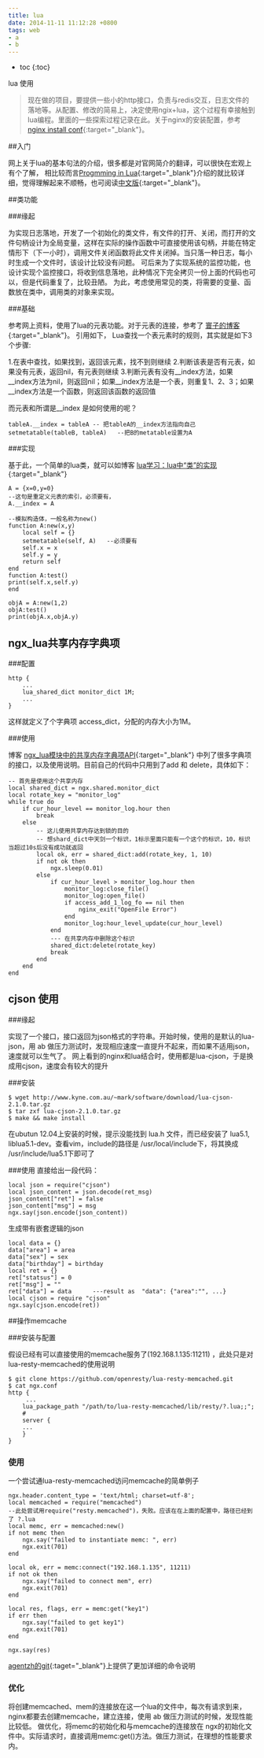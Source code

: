 ```yaml
---
title: lua
date: 2014-11-11 11:12:28 +0800
tags: web 
- a
- b
---
```


* toc 
{:toc}

lua 使用

> 现在做的项目，要提供一些小的http接口，负责与redis交互，日志文件的落地等。从配置、修改的简易上，决定使用ngix+lua，这个过程有幸接触到lua编程。里面的一些探索过程记录在此。关于nginx的安装配置，参考 [nginx install conf](http://blog.woshifengzi.com/2014/11/07/nginx-install-conf.html){:target="_blank"}。

##入门

网上关于lua的基本句法的介绍，很多都是对官网简介的翻译，可以很快在宏观上有个了解， 相比较而言[Progmming in Lua](http://www.lua.org/pil/){:target="_blank"}介绍的就比较详细，觉得理解起来不顺畅，也可阅读[中文版](http://wenku.baidu.com/link?url=nQcs7NfWfo0l_3L9lNT2aqAHTL2VrUgBdxCSQ4c8VlShzmfQSHs-H0Reje1gOutUtLRjBGCwr1XlEQEo4Dqj-3zWyPE0HSg6W__F0FeZaku){:target="_blank"}。

##类功能

###缘起

为实现日志落地，开发了一个初始化的类文件，有文件的打开、关闭，而打开的文件句柄设计为全局变量，这样在实际的操作函数中可直接使用该句柄，并能在特定情形下（下一小时），调用文件关闭函数将此文件关闭掉。当只落一种日志，每小时生成一个文件时，该设计比较没有问题。
可后来为了实现系统的监控功能，也设计实现个监控接口，将收到信息落地，此种情况下完全拷贝一份上面的代码也可以，但是代码重复了，比较丑陋。
为此，考虑使用常见的类，将需要的变量、函数放在类中，调用类的对象来实现。

###基础

参考网上资料，使用了lua的元表功能。对于元表的连接，参考了 [寰子的博客](http://blog.csdn.net/xocoder/article/details/9028347){:target="_blank"}。
引用如下， Lua查找一个表元素时的规则，其实就是如下3个步骤:

1.在表中查找，如果找到，返回该元素，找不到则继续
2.判断该表是否有元表，如果没有元表，返回nil，有元表则继续
3.判断元表有没有__index方法，如果__index方法为nil，则返回nil；如果__index方法是一个表，则重复1、2、3；如果__index方法是一个函数，则返回该函数的返回值

而元表和所谓是__index 是如何使用的呢？

    tableA.__index = tableA -- 把tableA的__index方法指向自己
    setmetatable(tableB, tableA)   --把B的metatable设置为A
    
###实现 

基于此，一个简单的lua类，就可以如博客 [lua学习：lua中“类”的实现](http://blog.csdn.net/losophy/article/details/20311387){:target="_blank"}

    A = {x=0,y=0}  
    --这句是重定义元表的索引，必须要有，  
    A.__index = A   
  
    --模拟构造体，一般名称为new()  
    function A:new(x,y)  
        local self = {}    
        setmetatable(self, A)   --必须要有  
        self.x = x    
        self.y = y   
        return self    
    end    
    function A:test()  
    print(self.x,self.y)  
    end  
  
    objA = A:new(1,2)  
    objA:test()  
    print(objA.x,objA.y)


## ngx_lua共享内存字典项

###配置

    http {
        ... 
        lua_shared_dict monitor_dict 1M;
        ...
    }
    
这样就定义了个字典项 access_dict，分配的内存大小为1M。

###使用

博客 [ngx_lua模块中的共享内存字典项API](http://blog.csdn.net/weiyuefei/article/details/38487475){:target="_blank"} 中列了很多字典项的接口，以及使用说明。目前自己的代码中只用到了add 和 delete，具体如下：

    -- 首先是使用这个共享内存
    local shared_dict = ngx.shared.monitor_dict
    local rotate_key = "monitor_log"
    while true do
        if cur_hour_level == monitor_log.hour then
            break
        else
            -- 这儿使用共享内存达到锁的目的
            -- 想shard_dict中天剑一个标识，1标示里面只能有一个这个的标识，10，标识当超过10s后没有成功就返回
            local ok, err = shared_dict:add(rotate_key, 1, 10)
            if not ok then
                ngx.sleep(0.01)
            else
                if cur_hour_level > monitor_log.hour then
                    monitor_log:close_file()
                    monitor_log:open_file()
                    if access_add_1_log_fo == nil then
                        nginx_exit("OpenFile Error")
                    end
                    monitor_log:hour_level_update(cur_hour_level)
                end
                --- 在共享内存中删除这个标识
                shared_dict:delete(rotate_key)
                break
            end
        end
    end




## cjson 使用

###缘起

实现了一个接口，接口返回为json格式的字符串。开始时候，使用的是默认的lua-json，用 ab 做压力测试时，发现相应速度一直提升不起来，而如果不适用json，速度就可以生气了。
网上看到的nginx和lua结合时，使用都是lua-cjson，于是换成用cjson，速度会有较大的提升

###安装

    $ wget http://www.kyne.com.au/~mark/software/download/lua-cjson-2.1.0.tar.gz
    $ tar zxf lua-cjson-2.1.0.tar.gz
    $ make && make install
    
在ubutun 12.04上安装的时候，提示没能找到 lua.h 文件，而已经安装了 lua5.1, liblua5.1-dev。查看vim，include的路径是 /usr/local/include下，将其换成 /usr/include/lua5.1下即可了

###使用
直接给出一段代码：

    local json = require("cjson")
    local json_content = json.decode(ret_msg)
    json_content["ret"] = false
    json_content["msg"] = msg
    ngx.say(json.encode(json_content))    

生成带有嵌套逻辑的json

    local data = {}
    data["area"] = area
    data["sex"] = sex
    data["birthday"] = birthday
    local ret = {}
    ret["statsus"] = 0
    ret["msg"] = ""
    ret["data"] = data      ---result as  "data": {"area":"", ...}
    local cjson = require "cjson"
    ngx.say(cjson.encode(ret)) 

    
    
##操作memcache

###安装与配置

假设已经有可以直接使用的memcache服务了(192.168.1.135:11211) ，此处只是对lua-resty-memcached的使用说明

    $ git clone https://github.com/openresty/lua-resty-memcached.git
    $ cat ngx.conf
    http {
         ...
        lua_package_path "/path/to/lua-resty-memcached/lib/resty/?.lua;;";  
        #
        server {
        ...
        }
    }

    
### 使用

一个尝试通lua-resty-memcached访问memcache的简单例子

    ngx.header.content_type = 'text/html; charset=utf-8';
    local memcached = require("memcached")
    --此处尝试用require("resty.memcached")，失败。应该在在上面的配置中，路径已经到了 ?.lua
    local memc, err = memcached:new()
    if not memc then
        ngx.say("failed to instantiate memc: ", err)
        ngx.exit(701)
    end
    
    local ok, err = memc:connect("192.168.1.135", 11211)
    if not ok then
        ngx.say("failed to connect mem", err)
        ngx.exit(701)
    end

    local res, flags, err = memc:get("key1")
    if err then
        ngx.say("failed to get key1")
        ngx.exit(701)
    end

    ngx.say(res)

[agentzh的git](https://github.com/openresty/lua-resty-memcached){:taget="_blank"}上提供了更加详细的命令说明

### 优化

将创建memcached、mem的连接放在这一个lua的文件中，每次有请求到来，nginx都要去创建memcache，建立连接，使用 ab 做压力测试的时候，发现性能比较低。
做优化，将memc的初始化和与memcache的连接放在 ngx的初始化文件中。实际请求时，直接调用memc:get()方法。做压力测试，在理想的性能要求内。

